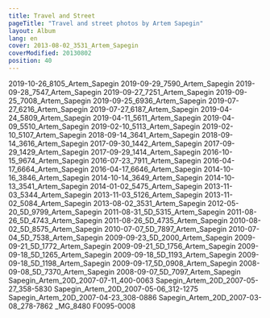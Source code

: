 ```yaml
---
title: Travel and Street
pageTitle: "Travel and street photos by Artem Sapegin"
layout: Album
lang: en
cover: 2013-08-02_3531_Artem_Sapegin
coverModified: 20130802
position: 40
---
```


2019-10-26_8105_Artem_Sapegin
2019-09-29_7590_Artem_Sapegin
2019-09-28_7547_Artem_Sapegin
2019-09-27_7251_Artem_Sapegin
2019-09-25_7008_Artem_Sapegin
2019-09-25_6936_Artem_Sapegin
2019-07-27_6216_Artem_Sapegin
2019-07-27_6187_Artem_Sapegin
2019-04-24_5809_Artem_Sapegin
2019-04-11_5611_Artem_Sapegin
2019-04-09_5510_Artem_Sapegin
2019-02-10_5113_Artem_Sapegin
2019-02-10_5107_Artem_Sapegin
2018-09-14_3641_Artem_Sapegin
2018-09-14_3616_Artem_Sapegin
2017-09-30_1442_Artem_Sapegin
2017-09-29_1429_Artem_Sapegin
2017-09-29_1414_Artem_Sapegin
2016-10-15_9674_Artem_Sapegin
2016-07-23_7911_Artem_Sapegin
2016-04-17_6664_Artem_Sapegin
2016-04-17_6646_Artem_Sapegin
2014-10-16_3846_Artem_Sapegin
2014-10-14_3649_Artem_Sapegin
2014-10-13_3541_Artem_Sapegin
2014-01-02_5475_Artem_Sapegin
2013-11-03_5344_Artem_Sapegin
2013-11-03_5126_Artem_Sapegin
2013-11-02_5084_Artem_Sapegin
2013-08-02_3531_Artem_Sapegin
2012-05-20_5D_9799_Artem_Sapegin
2011-08-31_5D_5315_Artem_Sapegin
2011-08-26_5D_4743_Artem_Sapegin
2011-08-26_5D_4735_Artem_Sapegin
2010-08-02_5D_8575_Artem_Sapegin
2010-07-07_5D_7897_Artem_Sapegin
2010-07-04_5D_7538_Artem_Sapegin
2009-09-23_5D_2000_Artem_Sapegin
2009-09-21_5D_1772_Artem_Sapegin
2009-09-21_5D_1756_Artem_Sapegin
2009-09-18_5D_1265_Artem_Sapegin
2009-09-18_5D_1193_Artem_Sapegin
2009-09-18_5D_1198_Artem_Sapegin
2009-09-17_5D_0908_Artem_Sapegin
2008-09-08_5D_7370_Artem_Sapegin
2008-09-07_5D_7097_Artem_Sapegin
Sapegin_Artem_20D_2007-07-11_400-0063
Sapegin_Artem_20D_2007-05-27_358-5830
Sapegin_Artem_20D_2007-05-06_312-1275
Sapegin_Artem_20D_2007-04-23_308-0886
Sapegin_Artem_20D_2007-03-08_278-7862
_MG_8480
F0095-0008
